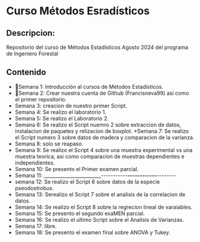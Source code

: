 # Curso Métodos Esradísticos 
## Descripcion: 
Repositorio del curso de Métodos Estadísticos Agosto 2024 del programa de Ingeniero Forestal 


## Contenido 

* 🪸Semana 1: Introducción al cursos de Métodos Estadísticos. 
* 🌻Semana 2: Crear nuestra cuenta de Github (Francisneva99) así como el primer repositorio.
* Semana 3: creacion de nuestro primer Script. 
* Semana 4: Se realizo el laboratorio 1. 
* Semana 5: Se realizo el Laboratorio 2.
* Semana 6: Se realizo el Script nuemro 2 sobre extraccion de datos, instalacion de paquetes  y relizacion de boxplot. 
*Semana 7: Se realizo el Script numero 3 sobre datos de madera y comparacion de la varianza. 
* Semana 8: solo se reapaso. 
* Semana 9: Se realizo el Script 4 sobre una muestra experimental vs una muestra teorica, asi como comparacion de muestras dependientes e 
independientes. 
* Semana 10: Se presento el Primer examen parcial. 
* Semana 11: _________________________-----------___________------------____________--------
* semana 12: Se realizo el Script 6 sobre datos de la especie pseodostrobus.
* Semana 13: Serealizo el Script 7 sobre el analisis de la correlacion de datos. 
* Semana 14: Se realizo el Script 8 sobre la regrecion lineal de varaiables. 
* Semana 15: Se presento el segundo exaMEN parcial. 
* Semana 16: Se realizo el ultimo Script sobre el Analisis de Varianzas. 
* Semana 17: libre. 
* Semana 18: Se presento el examen final sobre ANOVA y Tukey. 
